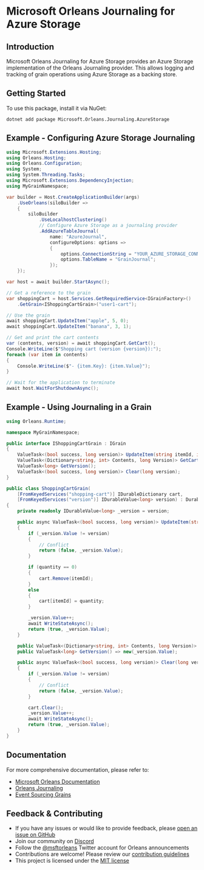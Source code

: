 # Microsoft Orleans Journaling for Azure Storage

## Introduction
Microsoft Orleans Journaling for Azure Storage provides an Azure Storage implementation of the Orleans Journaling provider. This allows logging and tracking of grain operations using Azure Storage as a backing store.

## Getting Started
To use this package, install it via NuGet:

```shell
dotnet add package Microsoft.Orleans.Journaling.AzureStorage
```

## Example - Configuring Azure Storage Journaling
```csharp
using Microsoft.Extensions.Hosting;
using Orleans.Hosting;
using Orleans.Configuration;
using System;
using System.Threading.Tasks;
using Microsoft.Extensions.DependencyInjection;
using MyGrainNamespace;

var builder = Host.CreateApplicationBuilder(args)
    .UseOrleans(siloBuilder =>
    {
        siloBuilder
            .UseLocalhostClustering()
            // Configure Azure Storage as a journaling provider
            .AddAzureTableJournal(
                name: "AzureJournal",
                configureOptions: options =>
                {
                    options.ConnectionString = "YOUR_AZURE_STORAGE_CONNECTION_STRING";
                    options.TableName = "GrainJournal";
                });
    });

var host = await builder.StartAsync();

// Get a reference to the grain
var shoppingCart = host.Services.GetRequiredService<IGrainFactory>()
    .GetGrain<IShoppingCartGrain>("user1-cart");

// Use the grain
await shoppingCart.UpdateItem("apple", 5, 0);
await shoppingCart.UpdateItem("banana", 3, 1);

// Get and print the cart contents
var (contents, version) = await shoppingCart.GetCart();
Console.WriteLine($"Shopping cart (version {version}):");
foreach (var item in contents)
{
    Console.WriteLine($"- {item.Key}: {item.Value}");
}

// Wait for the application to terminate
await host.WaitForShutdownAsync();
```

## Example - Using Journaling in a Grain
```csharp
using Orleans.Runtime;

namespace MyGrainNamespace;

public interface IShoppingCartGrain : IGrain
{
    ValueTask<(bool success, long version)> UpdateItem(string itemId, int quantity, long version);
    ValueTask<(Dictionary<string, int> Contents, long Version)> GetCart();
    ValueTask<long> GetVersion();
    ValueTask<(bool success, long version)> Clear(long version);
}

public class ShoppingCartGrain(
    [FromKeyedServices("shopping-cart")] IDurableDictionary cart,
    [FromKeyedServices("version")] IDurableValue<long> version) : DurableGrain, IShoppingCartGrain
{
    private readonly IDurableValue<long> _version = version;

    public async ValueTask<(bool success, long version)> UpdateItem(string itemId, int quantity, long version)
    {
        if (_version.Value != version)
        {
            // Conflict
            return (false, _version.Value);
        }

        if (quantity == 0)
        {
            cart.Remove(itemId);
        }
        else
        {
            cart[itemId] = quantity;
        }

        _version.Value++;
        await WriteStateAsync();
        return (true, _version.Value);
    }

    public ValueTask<(Dictionary<string, int> Contents, long Version)> GetCart() => new((cart.ToDictionary(), _version.Value));
    public ValueTask<long> GetVersion() => new(_version.Value);

    public async ValueTask<(bool success, long version)> Clear(long version)
    {
        if (_version.Value != version)
        {
            // Conflict
            return (false, _version.Value);
        }

        cart.Clear();
        _version.Value++;
        await WriteStateAsync();
        return (true, _version.Value);
    }
}
```

## Documentation
For more comprehensive documentation, please refer to:
- [Microsoft Orleans Documentation](https://learn.microsoft.com/dotnet/orleans/)
- [Orleans Journaling](https://learn.microsoft.com/en-us/dotnet/orleans/implementation/event-sourcing)
- [Event Sourcing Grains](https://learn.microsoft.com/en-us/dotnet/orleans/grains/event-sourcing)

## Feedback & Contributing
- If you have any issues or would like to provide feedback, please [open an issue on GitHub](https://github.com/dotnet/orleans/issues)
- Join our community on [Discord](https://aka.ms/orleans-discord)
- Follow the [@msftorleans](https://twitter.com/msftorleans) Twitter account for Orleans announcements
- Contributions are welcome! Please review our [contribution guidelines](https://github.com/dotnet/orleans/blob/main/CONTRIBUTING.md)
- This project is licensed under the [MIT license](https://github.com/dotnet/orleans/blob/main/LICENSE)